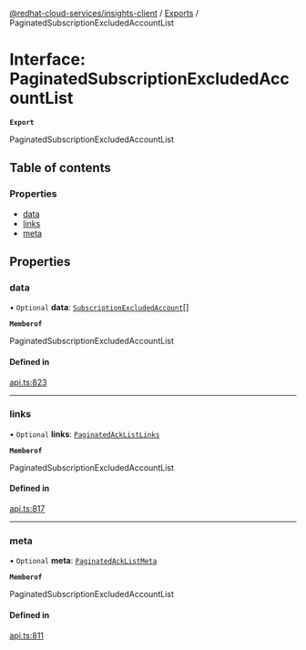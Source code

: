 [@redhat-cloud-services/insights-client](../README.md) / [Exports](../modules.md) / PaginatedSubscriptionExcludedAccountList

# Interface: PaginatedSubscriptionExcludedAccountList

**`Export`**

PaginatedSubscriptionExcludedAccountList

## Table of contents

### Properties

- [data](PaginatedSubscriptionExcludedAccountList.md#data)
- [links](PaginatedSubscriptionExcludedAccountList.md#links)
- [meta](PaginatedSubscriptionExcludedAccountList.md#meta)

## Properties

### data

• `Optional` **data**: [`SubscriptionExcludedAccount`](SubscriptionExcludedAccount.md)[]

**`Memberof`**

PaginatedSubscriptionExcludedAccountList

#### Defined in

[api.ts:823](https://github.com/RedHatInsights/javascript-clients/blob/main/packages/insights/api.ts#L823)

___

### links

• `Optional` **links**: [`PaginatedAckListLinks`](PaginatedAckListLinks.md)

**`Memberof`**

PaginatedSubscriptionExcludedAccountList

#### Defined in

[api.ts:817](https://github.com/RedHatInsights/javascript-clients/blob/main/packages/insights/api.ts#L817)

___

### meta

• `Optional` **meta**: [`PaginatedAckListMeta`](PaginatedAckListMeta.md)

**`Memberof`**

PaginatedSubscriptionExcludedAccountList

#### Defined in

[api.ts:811](https://github.com/RedHatInsights/javascript-clients/blob/main/packages/insights/api.ts#L811)
